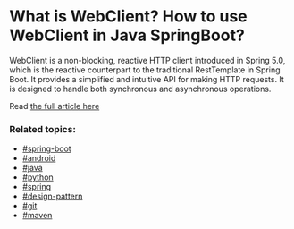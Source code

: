 # What is WebClient? How to use WebClient in Java SpringBoot?

WebClient is a non-blocking, reactive HTTP client introduced in Spring 5.0, which is the reactive counterpart to the traditional RestTemplate in Spring Boot. It provides a simplified and intuitive API for making HTTP requests. It is designed to handle both synchronous and asynchronous operations.

Read [the full article here](https://stacktips.com/articles/what-is-webclient-how-to-use-webclient-in-java-springboot)

### Related topics:

* [#spring-boot](https://stacktips.com/topics/spring-boot)
* [#android](https://stacktips.com/topics/android)
* [#java](https://stacktips.com/topics/java)
* [#python](https://stacktips.com/topics/python)
* [#spring](https://stacktips.com/topics/spring)
* [#design-pattern](https://stacktips.com/topics/design-pattern)
* [#git](https://stacktips.com/topics/git)
* [#maven](https://stacktips.com/topics/maven)
